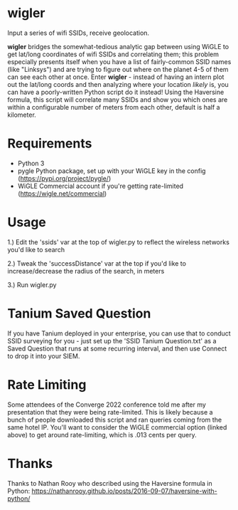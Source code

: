 # wigler
 Input a series of wifi SSIDs, receive geolocation.


**wigler** bridges the somewhat-tedious analytic gap between using WiGLE to get lat/long coordinates of wifi SSIDs and correlating them; this problem especially presents itself when you have a list of fairly-common SSID names (like "Linksys") and are trying to figure out where on the planet 4-5 of them can see each other at once. Enter **wigler** - instead of having an intern plot out the lat/long coords and then analyzing where your location *likely* is, you can have a poorly-written Python script do it instead! Using the Haversine formula, this script will correlate many SSIDs and show you which ones are within a configurable number of meters from each other, default is half a kilometer.

# Requirements

- Python 3
- pygle Python package, set up with your WiGLE key in the config (https://pypi.org/project/pygle/)
- WiGLE Commercial account if you're getting rate-limited (https://wigle.net/commercial)


# Usage
1.) Edit the 'ssids' var at the top of wigler.py to reflect the wireless networks you'd like to search

2.) Tweak the 'successDistance' var at the top if you'd like to increase/decrease the radius of the search, in meters

3.) Run wigler.py

# Tanium Saved Question
If you have Tanium deployed in your enterprise, you can use that to conduct SSID surveying for you - just set up the 'SSID Tanium Question.txt' as a Saved Question that runs at some recurring interval, and then use Connect to drop it into your SIEM. 

# Rate Limiting
Some attendees of the Converge 2022 conference told me after my presentation that they were being rate-limited. This is likely because a bunch of people downloaded this script and ran queries coming from the same hotel IP. You'll want to consider the WiGLE commercial option (linked above) to get around rate-limiting, which is .013 cents per query. 


# Thanks
Thanks to Nathan Rooy who described using the Haversine formula in Python: https://nathanrooy.github.io/posts/2016-09-07/haversine-with-python/

